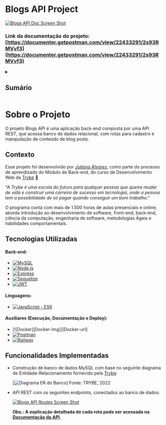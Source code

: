 # Blogs API Project

[![Blogs API Doc Screen Shot][product-screenshot]](https://documenter.getpostman.com/view/22433291/2s93RMVvf3)

### Link da documentação do projeto: [https://documenter.getpostman.com/view/22433291/2s93RMVvf3](https://documenter.getpostman.com/view/22433291/2s93RMVvf3)


<!-- TABLE OF CONTENTS -->
<details>
  <summary><h2><strong>Sumário</strong></h2></summary>
  <ol>
    <li>
      <a href="#sobre-o-projeto">Sobre o Projeto</a>
      <ul>
        <li><a href="#contexto">Contexto</a></li>
        <li><a href="#tecnologias-utilizadas">Tecnologias Utilizadas</a></li>
        <li><a href="#funcionalidades-implementadas">Funcionalidades Implementadas</a></li>
      </ul>
    </li>
    <!-- <li> -->
      <!-- <a href="#para-iniciar-a-aplicação">Para Iniciar a Aplicação</a>
      <ul>
        <li><a href="#pré-requisitos">Pré-requisitos</a></li>
        <li><a href="#clonando-o-repositório">Clonando o Repositório</a></li>
        <li><a href="#rodando-docker">Rodando Docker</a></li>
        <li><a href="#acessando-container-e-instalando-dependências">Acessando Container e Instalando Dependências</a></li>
        <li><a href="#executando-a-aplicação">Executando a Aplicação</a></li> -->
        <!-- <li><a href="#executando-testes-e-análise-de-cobertura">Executando Testes e Análise de Cobertura</a></li> -->
      <!-- </ul>
    </li>
    <li><a href="#contribuições-e-autoria">Contribuições e Autoria</a></li> -->
  </ol>
</details>


# Sobre o Projeto
  O projeto Blogs API é uma aplicação back-end composta por uma API REST, que acessa banco de dados relacional, com rotas para cadastro e manipulação de conteúdo de blog posts.

## Contexto
  Esse projeto foi desenvolvido por _[Juliana Álvares](https://www.linkedin.com/in/juliana-alvares/)_, como parte do processo de aprendizado do Módulo de Back-end, do curso de Desenvolvimento Web da [Trybe](https://www.betrybe.com/) :rocket:
  
  _"A Trybe é uma escola do futuro para qualquer pessoa que queira mudar de vida e construir uma carreira de sucesso em tecnologia, onde a pessoa tem a possibilidade de só pagar quando conseguir um bom trabalho."_

  O programa conta com mais de 1.500 horas de aulas presenciais e online, aborda introdução ao desenvolvimento de software, front-end, back-end, ciência da computação, engenharia de software, metodologias Ágeis e habilidades comportamentais.

## Tecnologias Utilizadas

  #### Back-end:
  * [![MySQL][MySQL-img]][MySQL-url]
  * [![Node.js][Node-img]][Node-url]
  * [![Express][Express-img]][Express-url]
  * [![Sequelize][Sequelize-img]][Sequelize-url]
  * [![JWT][JWT-img]][JWT-url]

  <!-- #### Testes:
  * [![Jest][Jest-img]][Jest-url]
  * [![Testing-Library][RTL-img]][RTL-url] -->

  #### Linguagens:
  * [![JavaScript - ES6][JavaScript-img]][JavaScript-url]

  #### Auxiliares (Execução, Documentação e Deploy):
  * [![Docker][Docker-img]][Docker-url]
  * [![Postman][Postman-img]][Postman-url]
  * [![Railway][Railway-img]][Railway-url]

## Funcionalidades Implementadas

  - Construção de banco de dados MySQL com base no seguinte diagrama de Entidade-Relacionamento fornecido pela [Trybe](https://www.betrybe.com/):

    [![Diagrama ER do Banco][der-screenshot]]
    Fonte: TRYBE, 2022

  - API REST com os seguintes endpoints, conectados ao banco de dados:

    [![Blogs API Routes Screen Shot][routes-screenshot]](https://documenter.getpostman.com/view/22433291/2s93RMVvf3)

    **Obs.: A explicação detalhada de cada rota pode ser acessada na [Documentação da API](https://documenter.getpostman.com/view/22433291/2s93RMVvf3).**

<!-- # Para Iniciar a Aplicação
  Para rodar esta aplicação é necessário garantir o cumprimento dos pré-requisitos, fazer uma cópia do repositório e executar as instruções a seguir. Neste projeto é sugerido o uso do Docker, a partir do docker compose já configurado no repositório.

## Pré-requisitos
  [Node.js](https://nodejs.org/en/) em versão 16 ou superior.

## Clonando o Repositório
  ```bash
    git clone https://github.com/AlvaresJu/trybewallet.git
  ```
## Instalando Dependências
  ```bash
    cd trybewallet/
    npm install
  ``` 
## Executando a Aplicação
  ```bash
    npm start
  ```
## Executando Testes e Análise de Cobertura
  ```bash
    npm test
    npm run test-coverage
  ``` -->

<!-- # Contribuições e Autorias
  Como descrito, este projeto foi proposto pela [Trybe](https://www.betrybe.com/) e desenvolvido por _[Juliana Álvares](https://www.linkedin.com/in/juliana-%C3%A1lvares-246872112/)_ durante o curso de Desenvolvimento Web realizado. Por isso, foram disponibilizados pela Trybe alguns arquivos base de configurações e auxiliares ao desenvolvimento do projeto. Segue especificação de autoria dos principais documentos:
  
  Arquivos/diretórios desenvolvidos pela autora do projeto (Juliana Álvares):
  > /src/**
  
  Arquivos/diretórios desenvolvidos pela Trybe:
  > eslintrc.json , stylelintrc.json , package.json , package-lock.json, estrutura geral da pasta: /src -->

  
<!-- MARKDOWN LINKS & IMAGES -->
<!-- https://www.markdownguide.org/basic-syntax/#reference-style-links -->
[product-screenshot]: images/screenshot_doc.png
[routes-screenshot]: images/screenshot_routes.png
[der-screenshot]: images/der.png
<!-- [product-gif]: images/features.gif -->
[MySQL-img]: https://img.shields.io/badge/MySQL-005C84?style=for-the-badge&logo=mysql&logoColor=white
[MySQL-url]: https://www.mysql.com/
[Node-img]: https://img.shields.io/badge/Node.js-339933?style=for-the-badge&logo=nodedotjs&logoColor=white
[Node-url]: https://nodejs.org/en
[Express-img]: https://img.shields.io/badge/Express.js-000000?style=for-the-badge&logo=express&logoColor=white
[Express-url]: https://expressjs.com/
[Sequelize-img]: https://img.shields.io/badge/Sequelize-52B0E7?style=for-the-badge&logo=Sequelize&logoColor=white
[Sequelize-url]: https://sequelize.org/
[JWT-img]: https://img.shields.io/badge/JWT-000000?style=for-the-badge&logo=JSON%20web%20tokens&logoColor=white
[JWT-url]: https://jwt.io/
[JavaScript-img]: https://img.shields.io/badge/javascript-%23323330.svg?style=for-the-badge&logo=javascript&logoColor=%23F7DF1E
[JavaScript-url]: https://developer.mozilla.org/en-US/docs/Web/JavaScript
[Doker-img]: https://img.shields.io/badge/docker-%230db7ed.svg?style=for-the-badge&logo=docker&logoColor=white
[Doker-url]: https://www.docker.com/
[Postman-img]: https://img.shields.io/badge/Postman-FF6C37?style=for-the-badge&logo=Postman&logoColor=white
[Postman-url]: https://www.postman.com/
[Railway-img]: https://img.shields.io/badge/Railway-131415?style=for-the-badge&logo=railway&logoColor=white
[Railway-url]: https://railway.app/